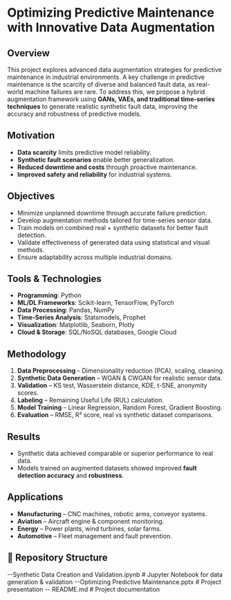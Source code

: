 # Optimizing Predictive Maintenance with Innovative Data Augmentation

## Overview
This project explores advanced data augmentation strategies for predictive maintenance in industrial environments. A key challenge in predictive maintenance is the scarcity of diverse and balanced fault data, as real-world machine failures are rare. To address this, we propose a hybrid augmentation framework using **GANs, VAEs, and traditional time-series techniques** to generate realistic synthetic fault data, improving the accuracy and robustness of predictive models.

## Motivation
- **Data scarcity** limits predictive model reliability.  
- **Synthetic fault scenarios** enable better generalization.  
- **Reduced downtime and costs** through proactive maintenance.  
- **Improved safety and reliability** for industrial systems.  

## Objectives
- Minimize unplanned downtime through accurate failure prediction.  
- Develop augmentation methods tailored for time-series sensor data.  
- Train models on combined real + synthetic datasets for better fault detection.  
- Validate effectiveness of generated data using statistical and visual methods.  
- Ensure adaptability across multiple industrial domains.  

## Tools & Technologies
- **Programming**: Python  
- **ML/DL Frameworks**: Scikit-learn, TensorFlow, PyTorch  
- **Data Processing**: Pandas, NumPy  
- **Time-Series Analysis**: Statsmodels, Prophet  
- **Visualization**: Matplotlib, Seaborn, Plotly  
- **Cloud & Storage**: SQL/NoSQL databases, Google Cloud  

## Methodology
1. **Data Preprocessing** – Dimensionality reduction (PCA), scaling, cleaning.  
2. **Synthetic Data Generation** – WGAN & CWGAN for realistic sensor data.  
3. **Validation** – KS test, Wasserstein distance, KDE, t-SNE, anonymity scores.  
4. **Labeling** – Remaining Useful Life (RUL) calculation.  
5. **Model Training** – Linear Regression, Random Forest, Gradient Boosting.  
6. **Evaluation** – RMSE, R² score, real vs synthetic dataset comparisons.  

## Results
- Synthetic data achieved comparable or superior performance to real data.  
- Models trained on augmented datasets showed improved **fault detection accuracy** and **robustness**.  

## Applications
- **Manufacturing** – CNC machines, robotic arms, conveyor systems.  
- **Aviation** – Aircraft engine & component monitoring.  
- **Energy** – Power plants, wind turbines, solar farms.  
- **Automotive** – Fleet management and fault prevention.  

## 📂 Repository Structure
--Synthetic Data Creation and Validation.ipynb # Jupyter Notebook for data generation & validation
--Optimizing Predictive Maintenance.pptx # Project presentation
-- README.md # Project documentation
